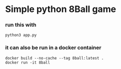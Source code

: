 # Simple python 8Ball game

### run this with

```python3 app.py```

### it can also be run in a docker container

```
docker build --no-cache --tag 8ball:latest .
docker run -it 8ball
```

